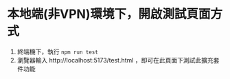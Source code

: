 # 本地端(非VPN)環境下，開啟測試頁面方式

1. 終端機下，執行 `npm run test`
2. 瀏覽器輸入 http://localhost:5173/test.html ，即可在此頁面下測試此擴充套件功能